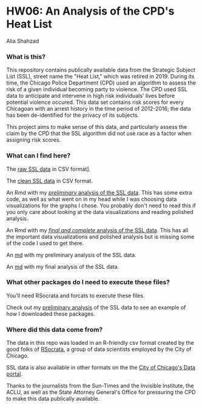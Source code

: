 # HW06: An Analysis of the CPD's Heat List
Alia Shahzad

### What is this?

This repository contains publically available data from the Strategic Subject List (SSL), street name the "Heat List," which was retired in 2019. During its time, the Chicago Police Department (CPD) used an algorithm to assess the risk of a given individual becoming party to violence. The CPD used SSL data to anticipate and intervene in high risk individuals' lives before potential violence occured. This data set contains risk scores for every Chicagoan with an arrest history in the time period of 2012-2016; the data has been de-identified for the privacy of its subjects.

This project aims to make sense of this data, and particularly assess the claim by the CPD that the SSL algorithm did not use race as a factor when assigning risk scores. 

### What can I find here?

The [raw SSL data](Strategic_Subject_List.csv) in CSV format].

The [clean SSL data](ssl.csv) in CSV format.

An Rmd with my [*preliminary* analysis of the SSL data](ssl.Rmd). This has some extra code, as well as what went on in my head while I was choosing data visualizations for the graphs I chose. You probably don't need to read this if you only care about looking at the data visualizations and reading polished analysis.

An Rmd with my [*final and complete* analysis of the SSL data](ssl_report.Rmd). This has all the important data visualizations and polished analysis but is missing some of the code I used to get there.

An [md](ssl.md) with my preliminary analysis of the SSL data.

An [md](ssl_report.md)  with my final analysis of the SSL data.

### What other packages do I need to execute these files?

You'll need RSocrata and forcats to execute these files.

Check out my [preliminary analysis](ssl.Rmd) of the SSL data to see an example of how I downloaded these packages.

### Where did this data come from?

The data in this repo was loaded in an R-friendly csv format created by the good folks of [RSocrata](https://github.com/Chicago/RSocrata/blob/master/README.md), a group of data scientists employed by the City of Chicago.

SSL data is also available in other formats on the the [City of Chicago's Data portal](https://data.cityofchicago.org/Public-Safety/Strategic-Subject-List/4aki-r3np).

Thanks to the journalists from the Sun-Times and the Invisible Institute, the ACLU, as well as the State Attorney General's Office for pressuring the CPD to make this data publically available. 
